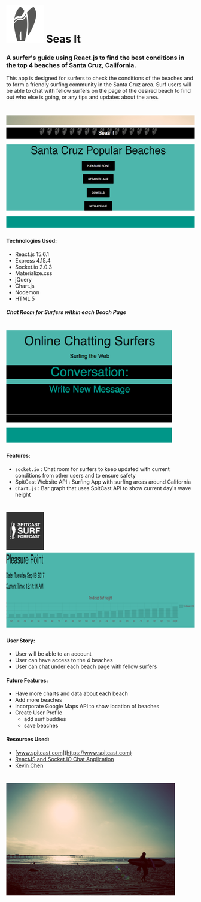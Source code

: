 # <img src="/public/images/seasIt.png" height=100> Seas It
### A surfer's guide using React.js to find the best conditions in the top 4 beaches of Santa Cruz, California.

This app is designed for surfers to check the conditions of the beaches and to form a friendly surfing community in the Santa Cruz area.
Surf users will be able to chat with fellow surfers on the page of the desired beach to find out who else is going, or any tips and updates about the area.


# <img src="/public/images/beachList.jpg" height=300>
#### Technologies Used:
- React.js 15.6.1
- Express 4.15.4
- Socket.io 2.0.3
- Materialize.css
- jQuery
- Chart.js
- Nodemon
- HTML 5

##### Chat Room for Surfers within each Beach Page
# <img src="/public/images/chatSea.jpg" height=300>

#### Features:
- `socket.io` : Chat room for surfers to keep updated with current conditions from other users and to ensure safety
-  SpitCast Website API : Surfing App with surfing areas around California
- `Chart.js` : Bar graph that uses SpitCast API to show current day's wave height

# <img src="/public/images/spitcast.jpg" height=100> <img src="/public/images/beachChart.jpg" height=200>

#### User Story:
- User will be able to an account
- User can have access to the 4 beaches
- User can chat under each beach page with fellow surfers

#### Future Features:
- Have more charts and data about each beach
- Add more beaches
- Incorporate Google Maps API to show location of beaches
- Create User Profile
  - add surf buddies
  - save beaches

#### Resources Used:  
- [www.spitcast.com](https://www.spitcast.com)
- [ReactJS and Socket.IO Chat Application](http://danialk.github.io/blog/2013/06/16/reactjs-and-socket-dot-io-chat-application/)
- [Kevin Chen](https://github.com/kc657)

# <img src="/public/images/lance-anderson-3601.jpg" height=300>

